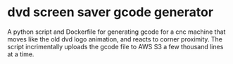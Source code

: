# dvd screen saver gcode generator

A python script and Dockerfile for generating gcode for a cnc machine that moves like the old dvd logo animation, and reacts to corner proximity. The script incrimentally uploads the gcode file to AWS S3 a few thousand lines at a time.
